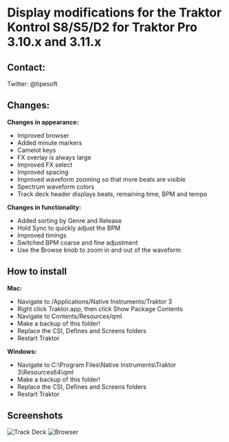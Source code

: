 # Display modifications for the Traktor Kontrol S8/S5/D2 for Traktor Pro 3.10.x and 3.11.x

## Contact:
  Twitter: @tipesoft

## Changes:

**Changes in appearance:**

  - Improved browser
  - Added minute markers
  - Camelot keys
  - FX overlay is always large
  - Improved FX select
  - Improved spacing
  - Improved waveform zooming so that more beats are visible
  - Spectrum waveform colors
  - Track deck header displays beats, remaining time, BPM and tempo

**Changes in functionality:**

  - Added sorting by Genre and Release
  - Hold Sync to quickly adjust the BPM
  - Improved timings
  - Switched BPM coarse and fine adjustment
  - Use the Browse knob to zoom in and out of the waveform

## How to install

**Mac:**

  - Navigate to /Applications/Native Instruments/Traktor 3
  - Right click Traktor.app, then click Show Package Contents
  - Navigate to Contents/Resources/qml
  - Make a backup of this folder!
  - Replace the CSI, Defines and Screens folders
  - Restart Traktor

**Windows:**

  - Navigate to C:\Program Files\Native Instruments\Traktor 3\Resources64\qml
  - Make a backup of this folder!
  - Replace the CSI, Defines and Screens folders
  - Restart Traktor

## Screenshots

![Track Deck](https://ErikMinekus.github.io/traktor-kontrol-screens/prime/track-deck.jpg)
![Browser](https://ErikMinekus.github.io/traktor-kontrol-screens/prime/browser.jpg)
